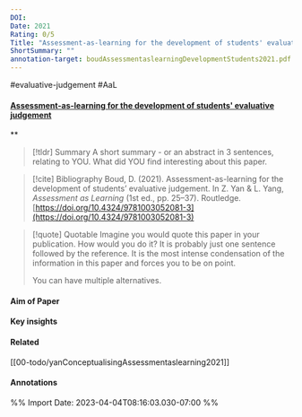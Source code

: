 ```yaml
---
DOI: 
Date: 2021
Rating: 0/5
Title: "Assessment-as-learning for the development of students' evaluative judgement"
ShortSummary: ""
annotation-target: boudAssessmentaslearningDevelopmentStudents2021.pdf
---
```


#evaluative-judgement #AaL

#### [Assessment-as-learning for the development of students' evaluative judgement](boudAssessmentaslearningDevelopmentStudents2021.pdf)
**



> [!tldr] Summary
> A short summary - or an abstract in 3 sentences, relating to YOU. What did YOU find interesting about this paper. 

> [!cite] Bibliography
>Boud, D. (2021). Assessment-as-learning for the development of students’ evaluative judgement. In Z. Yan & L. Yang, _Assessment as Learning_ (1st ed., pp. 25–37). Routledge. [https://doi.org/10.4324/9781003052081-3](https://doi.org/10.4324/9781003052081-3)

> [!quote] Quotable
> Imagine you would quote this paper in your publication. How would you do it? It is probably just one sentence followed by the reference. It is the most intense condensation of the information in this paper and forces you to be on point. 
> 
> You can have multiple alternatives. 


#### Aim of Paper


#### Key insights 


#### Related
[[00-todo/yanConceptualisingAssessmentaslearning2021]]

#### Annotations





%% Import Date: 2023-04-04T08:16:03.030-07:00 %%
